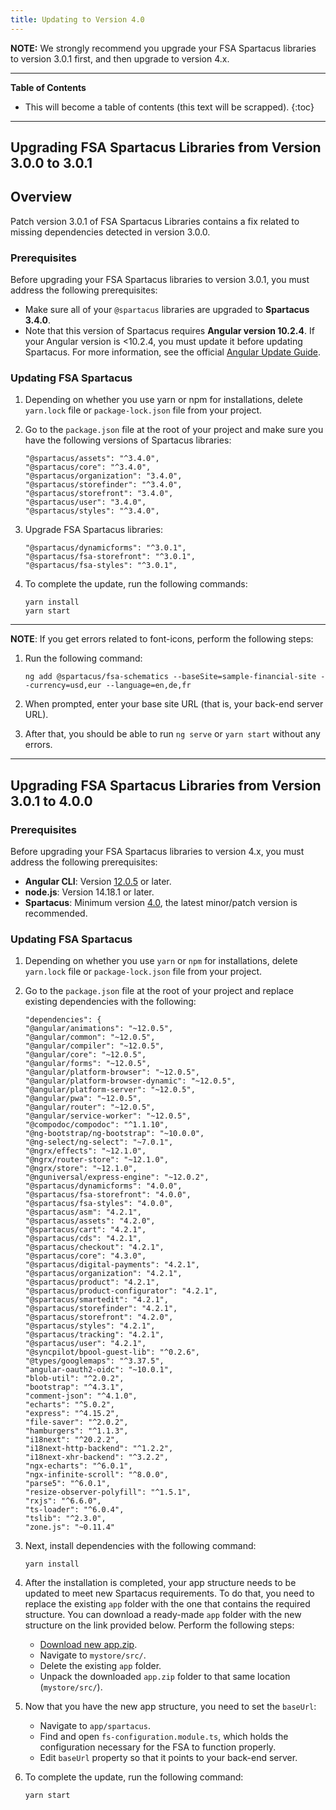 ```yaml
---
title: Updating to Version 4.0
---
```


**NOTE:**  We strongly recommend you upgrade your FSA Spartacus libraries to version 3.0.1 first, and then upgrade to version 4.x.

***

**Table of Contents**

- This will become a table of contents (this text will be scrapped).
{:toc}

***


## Upgrading FSA Spartacus Libraries from Version 3.0.0 to 3.0.1


## Overview

Patch version 3.0.1 of FSA Spartacus Libraries contains a fix related to missing dependencies detected in version 3.0.0.


### Prerequisites

Before upgrading your FSA Spartacus libraries to version 3.0.1, you must address the following prerequisites:

- Make sure all of your `@spartacus` libraries are upgraded to **Spartacus 3.4.0**. 
- Note that this version of Spartacus requires **Angular version 10.2.4**. 
If your Angular version is <10.2.4, you must update it before updating Spartacus. 
For more information, see the official [Angular Update Guide](https://update.angular.io/).
  

### Updating FSA Spartacus

1. Depending on whether you use yarn or npm for installations, delete `yarn.lock` file or `package-lock.json` file from your project.

2. Go to the `package.json` file at the root of your project and make sure you have the following versions of Spartacus libraries:

    ```shell
    "@spartacus/assets": "^3.4.0",
    "@spartacus/core": "^3.4.0",
    "@spartacus/organization": "3.4.0",
    "@spartacus/storefinder": "^3.4.0",
    "@spartacus/storefront": "3.4.0",
    "@spartacus/user": "3.4.0",
    "@spartacus/styles": "^3.4.0",
    ```
   
3. Upgrade FSA Spartacus libraries:  
   
     ```shell
     "@spartacus/dynamicforms": "^3.0.1",
     "@spartacus/fsa-storefront": "^3.0.1",
     "@spartacus/fsa-styles": "^3.0.1",
     ```

5. To complete the update, run the following commands:

    ```shell
    yarn install
    yarn start
    ```

***
   
**NOTE**: If you get errors related to font-icons, perform the following steps:

1. Run the following command:

    `ng add @spartacus/fsa-schematics --baseSite=sample-financial-site --currency=usd,eur --language=en,de,fr`

2. When prompted, enter your base site URL (that is, your back-end server URL).

3. After that, you should be able to run `ng serve` or `yarn start` without any errors.

***

   
## Upgrading FSA Spartacus Libraries from Version 3.0.1 to 4.0.0


### Prerequisites

Before upgrading your FSA Spartacus libraries to version 4.x, you must address the following prerequisites:

- **Angular CLI**: Version [12.0.5](https://update.angular.io/) or later.
- **node.js**: Version 14.18.1 or later.
- **Spartacus**: Minimum version [4.0](https://sap.github.io/spartacus-docs/updating-to-version-4/), the latest minor/patch version is recommended.


### Updating FSA Spartacus

1. Depending on whether you use `yarn` or `npm` for installations, delete `yarn.lock` file or `package-lock.json` file from your project.

2. Go to the `package.json` file at the root of your project and replace existing dependencies with the following:

    ```shell
    "dependencies": {
    "@angular/animations": "~12.0.5",
    "@angular/common": "~12.0.5",
    "@angular/compiler": "~12.0.5",
    "@angular/core": "~12.0.5",
    "@angular/forms": "~12.0.5",
    "@angular/platform-browser": "~12.0.5",
    "@angular/platform-browser-dynamic": "~12.0.5",
    "@angular/platform-server": "~12.0.5",
    "@angular/pwa": "~12.0.5",
    "@angular/router": "~12.0.5",
    "@angular/service-worker": "~12.0.5",
    "@compodoc/compodoc": "^1.1.10",
    "@ng-bootstrap/ng-bootstrap": "~10.0.0",
    "@ng-select/ng-select": "~7.0.1",
    "@ngrx/effects": "~12.1.0",
    "@ngrx/router-store": "~12.1.0",
    "@ngrx/store": "~12.1.0",
    "@nguniversal/express-engine": "~12.0.2",
    "@spartacus/dynamicforms": "4.0.0",
    "@spartacus/fsa-storefront": "4.0.0",
    "@spartacus/fsa-styles": "4.0.0",
    "@spartacus/asm": "4.2.1",
    "@spartacus/assets": "4.2.0",
    "@spartacus/cart": "4.2.1",
    "@spartacus/cds": "4.2.1",
    "@spartacus/checkout": "4.2.1",
    "@spartacus/core": "4.3.0",
    "@spartacus/digital-payments": "4.2.1",
    "@spartacus/organization": "4.2.1",
    "@spartacus/product": "4.2.1",
    "@spartacus/product-configurator": "4.2.1",
    "@spartacus/smartedit": "4.2.1",
    "@spartacus/storefinder": "4.2.1",
    "@spartacus/storefront": "4.2.0",
    "@spartacus/styles": "4.2.1",
    "@spartacus/tracking": "4.2.1",
    "@spartacus/user": "4.2.1",
    "@syncpilot/bpool-guest-lib": "^0.2.6",
    "@types/googlemaps": "^3.37.5",
    "angular-oauth2-oidc": "~10.0.1",
    "blob-util": "^2.0.2",
    "bootstrap": "^4.3.1",
    "comment-json": "^4.1.0",
    "echarts": "^5.0.2",
    "express": "^4.15.2",
    "file-saver": "^2.0.2",
    "hamburgers": "^1.1.3",
    "i18next": "^20.2.2",
    "i18next-http-backend": "^1.2.2",
    "i18next-xhr-backend": "^3.2.2",
    "ngx-echarts": "^6.0.1",
    "ngx-infinite-scroll": "^8.0.0",
    "parse5": "^6.0.1",
    "resize-observer-polyfill": "^1.5.1",
    "rxjs": "^6.6.0",
    "ts-loader": "^6.0.4",
    "tslib": "^2.3.0",
    "zone.js": "~0.11.4"
    ```

3. Next, install dependencies with the following command:

    ```shell
    yarn install
    ```
   
4. After the installation is completed, your app structure needs to be updated to meet new Spartacus requirements. 
   To do that, you need to replace the existing `app` folder with the one that contains the required structure.
   You can download a ready-made `app` folder with the new structure on the link provided below.
   Perform the following steps:
    - [Download new app.zip](https://github.com/SAP/spartacus-financial-services-accelerator/releases/download/fsa-storefront-4.0.0/app.zip).
    - Navigate to `mystore/src/`.
    - Delete the existing `app` folder.
    - Unpack the downloaded `app.zip` folder to that same location (`mystore/src/`).
   
 5. Now that you have the new app structure, you need to set the `baseUrl`:
     - Navigate to `app/spartacus`.
     - Find and open `fs-configuration.module.ts`, which holds the configuration necessary for the FSA to function properly.
     - Edit `baseUrl` property so that it points to your back-end server.

6. To complete the update, run the following command:

    ```shell
    yarn start
    ```


